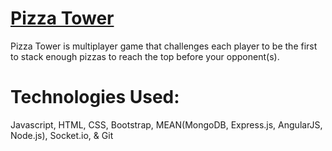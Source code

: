 # [Pizza Tower](http://pizzatower.harmann.tech)
Pizza Tower is multiplayer game that challenges each player to be the first to stack enough pizzas to reach the top before your opponent(s). 
# Technologies Used: 
Javascript, HTML, CSS, Bootstrap, MEAN(MongoDB, Express.js, AngularJS, Node.js), Socket.io, & Git
